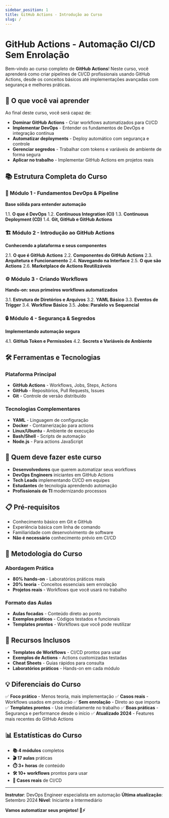 ```yaml
---
sidebar_position: 1
title: GitHub Actions - Introdução ao Curso
slug: /
---
```


# GitHub Actions - Automação CI/CD Sem Enrolação

Bem-vindo ao curso completo de **GitHub Actions**! Neste curso, você aprenderá como criar pipelines de CI/CD profissionais usando GitHub Actions, desde os conceitos básicos até implementações avançadas com segurança e melhores práticas.

## 🎯 O que você vai aprender

Ao final deste curso, você será capaz de:

- **Dominar GitHub Actions** - Criar workflows automatizados para CI/CD
- **Implementar DevOps** - Entender os fundamentos de DevOps e integração contínua
- **Automatizar deployments** - Deploy automático com segurança e controle
- **Gerenciar segredos** - Trabalhar com tokens e variáveis de ambiente de forma segura
- **Aplicar no trabalho** - Implementar GitHub Actions em projetos reais

## 📚 Estrutura Completa do Curso

### 🚀 Módulo 1 - Fundamentos DevOps & Pipeline
**Base sólida para entender automação**

1.1. **O que é DevOps**
1.2. **Continuous Integration (CI)**
1.3. **Continuous Deployment (CD)**
1.4. **Git, GitHub e GitHub Actions**

### 🏗️ Módulo 2 - Introdução ao GitHub Actions
**Conhecendo a plataforma e seus componentes**

2.1. **O que é GitHub Actions**
2.2. **Componentes do GitHub Actions**
2.3. **Arquitetura e Funcionamento**
2.4. **Navegando na Interface**
2.5. **O que são Actions**
2.6. **Marketplace de Actions Reutilizáveis**

### ⚙️ Módulo 3 - Criando Workflows
**Hands-on: seus primeiros workflows automatizados**

3.1. **Estrutura de Diretórios e Arquivos**
3.2. **YAML Básico**
3.3. **Eventos de Trigger**
3.4. **Workflow Básico**
3.5. **Jobs: Paralelo vs Sequencial**

### 🔒 Módulo 4 - Segurança & Segredos
**Implementando automação segura**

4.1. **GitHub Token e Permissões**
4.2. **Secrets e Variáveis de Ambiente**

## 🛠️ Ferramentas e Tecnologias

### Plataforma Principal
- **GitHub Actions** - Workflows, Jobs, Steps, Actions
- **GitHub** - Repositórios, Pull Requests, Issues
- **Git** - Controle de versão distribuído

### Tecnologias Complementares
- **YAML** - Linguagem de configuração
- **Docker** - Containerização para actions
- **Linux/Ubuntu** - Ambiente de execução
- **Bash/Shell** - Scripts de automação
- **Node.js** - Para actions JavaScript

## 🎯 Quem deve fazer este curso

- **Desenvolvedores** que querem automatizar seus workflows
- **DevOps Engineers** iniciantes em GitHub Actions
- **Tech Leads** implementando CI/CD em equipes
- **Estudantes** de tecnologia aprendendo automação
- **Profissionais de TI** modernizando processos

## 📋 Pré-requisitos

- Conhecimento básico em Git e GitHub
- Experiência básica com linha de comando
- Familiaridade com desenvolvimento de software
- **Não é necessário** conhecimento prévio em CI/CD

## 🚀 Metodologia do Curso

### Abordagem Prática
- **80% hands-on** - Laboratórios práticos reais
- **20% teoria** - Conceitos essenciais sem enrolação
- **Projetos reais** - Workflows que você usará no trabalho

### Formato das Aulas
- **Aulas focadas** - Conteúdo direto ao ponto
- **Exemplos práticos** - Códigos testados e funcionais
- **Templates prontos** - Workflows que você pode reutilizar

## 🎁 Recursos Inclusos

- **Templates de Workflows** - CI/CD prontos para usar
- **Exemplos de Actions** - Actions customizadas testadas
- **Cheat Sheets** - Guias rápidos para consulta
- **Laboratórios práticos** - Hands-on em cada módulo

## 💡 Diferenciais do Curso

✅ **Foco prático** - Menos teoria, mais implementação
✅ **Casos reais** - Workflows usados em produção
✅ **Sem enrolação** - Direto ao que importa
✅ **Templates prontos** - Use imediatamente no trabalho
✅ **Boas práticas** - Segurança e performance desde o início
✅ **Atualizado 2024** - Features mais recentes do GitHub Actions

## 📊 Estatísticas do Curso

- **📚 4 módulos** completos
- **🎬 17 aulas** práticas
- **⏱️ 3+ horas** de conteúdo
- **🛠️ 10+ workflows** prontos para usar
- **💼 Cases reais** de CI/CD

---

**Instrutor**: DevOps Engineer especialista em automação
**Última atualização**: Setembro 2024
**Nível**: Iniciante a Intermediário

**Vamos automatizar seus projetos! 🚀⚡**